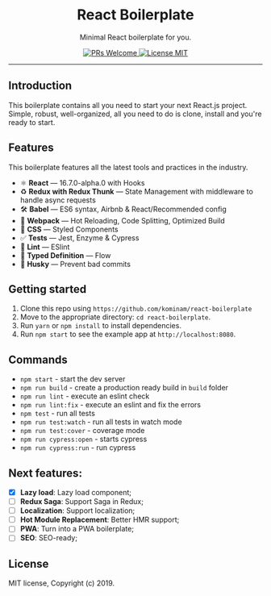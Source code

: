 
<h1 align="center">
React Boilerplate
</h1>

<p align="center">Minimal React boilerplate for you.</p>

<p align="center">
  <a href="http://makeapullrequest.com">
    <img src="https://img.shields.io/badge/PRs-welcome-brightgreen.svg?style=flat-square" alt="PRs Welcome">
  </a>
  <a href="https://opensource.org/licenses/MIT">
    <img src="https://img.shields.io/badge/license-MIT-blue.svg?style=flat-square" alt="License MIT">
  </a>
</p>

<hr />

## Introduction

This boilerplate contains all you need to start your next React.js project. Simple, robust, well-organized, all you need to do is clone, install and you're ready to start.

## Features

This boilerplate features all the latest tools and practices in the industry.

- ⚛ **React** — 16.7.0-alpha.0 with Hooks
- ♻ **Redux with Redux Thunk** — State Management with middleware to handle async requests
- 🛠 **Babel** — ES6 syntax, Airbnb & React/Recommended config
- 🚀 **Webpack**  — Hot Reloading, Code Splitting, Optimized Build
- 💅 **CSS** — Styled Components
- ✅  **Tests** — Jest, Enzyme & Cypress
- 💖  **Lint** — ESlint
- 🔨  **Typed Definition** — Flow
- 🐶  **Husky** — Prevent bad commits

## Getting started

1. Clone this repo using `https://github.com/kominam/react-boilerplate`
2. Move to the appropriate directory: `cd react-boilerplate`.<br />
3. Run `yarn` or `npm install` to install dependencies.<br />
4. Run `npm start` to see the example app at `http://localhost:8080`.

## Commands

- `npm start` - start the dev server
- `npm run build` - create a production ready build in `build` folder
- `npm run lint` - execute an eslint check
- `npm run lint:fix` - execute an eslint and fix the errors
- `npm test` - run all tests
- `npm run test:watch` - run all tests in watch mode
- `npm run test:cover` - coverage mode
- `npm run cypress:open` - starts cypress
- `npm run cypress:run` - run cypress

## Next features:

- [x] **Lazy load**: Lazy load component;
- [ ] **Redux Saga**: Support Saga in Redux;
- [ ] **Localization**: Support localization;
- [ ] **Hot Module Replacement**: Better HMR support;
- [ ] **PWA**: Turn into a PWA boilerplate;
- [ ] **SEO**: SEO-ready;

## License

MIT license, Copyright (c) 2019.